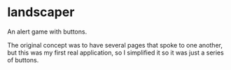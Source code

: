 # landscaper
An alert game with buttons.

The original concept was to have several pages that spoke to one another, but this was my first real application, so I simplified it so it was just a series of buttons. 
